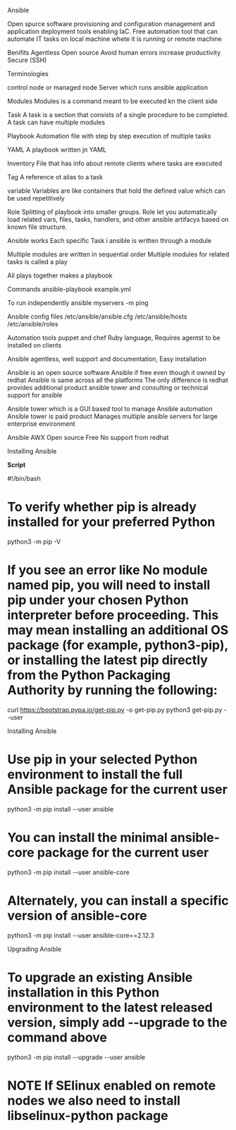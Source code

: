 Ansible

Open spurce software provisioning and configuration management and application deployment tools enabling IaC.
Free automation tool that can automate IT tasks on local machine whete it is running or remote machine 

Benifits
Agentless
Open source
Avoid human errors
increase productivity
Secure (SSH)

Terminologies

control node or managed node
Server which runs ansible application

Modules
Modules is a command meant to be executed kn the client side

Task
A task is a section that consists of a single procedure to be completed. A task can have multiple modules

Playbook
Automation file with step by step execution of multiple tasks

YAML
A playbook written jn YAML

Inventory
File that has info about remote clients where tasks are executed

Tag 
A reference ot alias to a task

variable
Variables are like containers that hold the defined value which can be used repetitively

Role
Splitting of playbook into smaller groups. Role let you automatically load related vars, files, tasks, handlers, and other ansible artifacys based on known file structure.


Ansible works
Each specific  Task i ansible is written through a module

Multiple modules are written in sequential order 
Multiple modules for related tasks is called a play

All plays together  makes a playbook

Commands 
ansible-playbook example.yml

To run independently
ansible myservers -m ping

Ansible config files
/etc/ansible/ansible.cfg
/etc/ansible/hosts
/etc/ansible/roles

Automation tools
puppet and chef 
Ruby language, Requires agentst to be installed on clients 

Ansible 
agentless, well support and documentation, Easy installation 


Ansible  is an open source software
Ansible if free even though it owned by redhat
Ansible is same across all the platforms
The only difference is redhat provides additional product ansible tower and consulting or technical support for ansible

Ansible tower which is a GUI based tool to manage Ansible automation
Ansible tower is paid product 
Manages multiple ansible servers for large enterprise environment 

Ansible AWX
Open source
Free 
No support from redhat

Installing Ansible

****Script****

#!/bin/bash

# To verify whether pip is already installed for your preferred Python

python3 -m pip -V   

# If you see an error like No module named pip, you will need to install pip under your chosen Python interpreter before proceeding. This may mean installing an additional OS package (for example, python3-pip), or installing the latest pip directly from the Python Packaging Authority by running the following:

curl https://bootstrap.pypa.io/get-pip.py -o get-pip.py
python3 get-pip.py --user

Installing Ansible

# Use pip in your selected Python environment to install the full Ansible package for the current user

python3 -m pip install --user ansible

# You can install the minimal ansible-core package for the current user

python3 -m pip install --user ansible-core

# Alternately, you can install a specific version of ansible-core

python3 -m pip install --user ansible-core==2.12.3


Upgrading Ansible
# To upgrade an existing Ansible installation in this Python environment to the latest released version, simply add --upgrade to the command above

python3 -m pip install --upgrade --user ansible


# NOTE If  SElinux enabled on remote nodes we also need to install libselinux-python package


